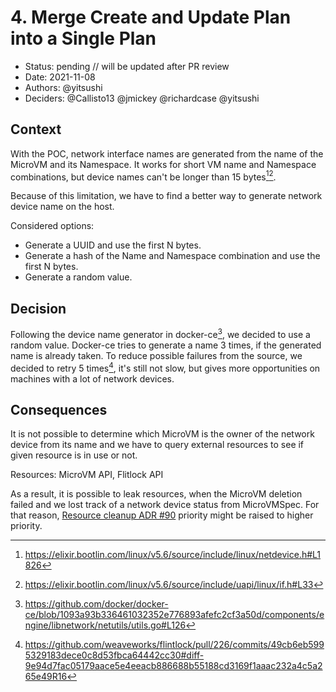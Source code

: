 # 4. Merge Create and Update Plan into a Single Plan

* Status: pending   // will be updated after PR review
* Date: 2021-11-08
* Authors: @yitsushi
* Deciders: @Callisto13 @jmickey @richardcase @yitsushi

## Context

With the POC, network interface names are generated from the name of the
MicroVM and its Namespace. It works for short VM name and Namespace
combinations, but device names can't be longer than 15 bytes[^1][^2].

Because of this limitation, we have to find a better way to generate network
device name on the host.

Considered options:

* Generate a UUID and use the first N bytes.
* Generate a hash of the Name and Namespace combination and use the first N
  bytes.
* Generate a random value.

[^1]: https://elixir.bootlin.com/linux/v5.6/source/include/linux/netdevice.h#L1826
[^2]: https://elixir.bootlin.com/linux/v5.6/source/include/uapi/linux/if.h#L33

## Decision

Following the device name generator in docker-ce[^3], we decided to use a random
value. Docker-ce tries to generate a name 3 times, if the generated name is
already taken. To reduce possible failures from the source, we decided to retry
5 times[^4], it's still not slow, but gives more opportunities on machines
with a lot of network devices.

[^3]: https://github.com/docker/docker-ce/blob/1093a93b336461032352e776893afefc2cf3a50d/components/engine/libnetwork/netutils/utils.go#L126
[^4]: https://github.com/weaveworks/flintlock/pull/226/commits/49cb6eb5995329183dece0c8d53fbca64442cc30#diff-9e94d7fac05179aace5e4eeacb886688b55188cd3169f1aaac232a4c5a265e49R16

## Consequences

It is not possible to determine which MicroVM is the owner of the network
device from its name and we have to query external resources to see if given
resource is in use or not.

Resources: MicroVM API, Flitlock API

As a result, it is possible to leak resources, when the MicroVM deletion failed
and we lost track of a network device status from MicroVMSpec. For that reason,
[Resource cleanup ADR #90][issue-90] priority might be raised to higher priority.

[issue-90]: https://github.com/weaveworks/flintlock/issues/90
